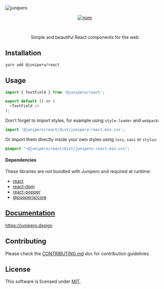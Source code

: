![junipero](https://storage.googleapis.com/junipero-cdn/images/logo-github.png)

<div align="center">

[![npm](https://img.shields.io/npm/v/@junipero/react.svg)](https://www.npmjs.com/package/@junipero/react)

<br />
<p>Simple and beautiful React components for the web</p>

</div>

## Installation

```bash
yarn add @junipero/react
```

## Usage

```javascript
import { TextField } from '@junipero/react';

export default () => (
  <TextField />
);
```

Don't forget to import styles, for example using `style-loader` and `webpack`:

```javascript
import '@junipero/react/dist/junipero-react.min.css';
```

Or import them directly inside your own styles using `less`, `sass` or `stylus`:

```css
@import "~@junipero/react/dist/junipero-react.min.css";
```

#### Dependencies

These libraries are not bundled with Junipero and required at runtime:
- [react](https://www.npmjs.com/package/react)
- [react-dom](https://www.npmjs.com/package/react-dom)
- [react-popper](https://www.npmjs.com/package/react-popper)
- [@popperjs/core](https://www.npmjs.com/package/@popperjs/core)

## [Documentation](https://junipero.design)

https://junipero.design

## Contributing

Please check the [CONTRIBUTING.md](https://github.com/p3ol/junipero/blob/master/CONTRIBUTING.md) doc for contribution guidelines.

## License

This software is licensed under [MIT](https://github.com/p3ol/junipero/blob/master/LICENSE).
